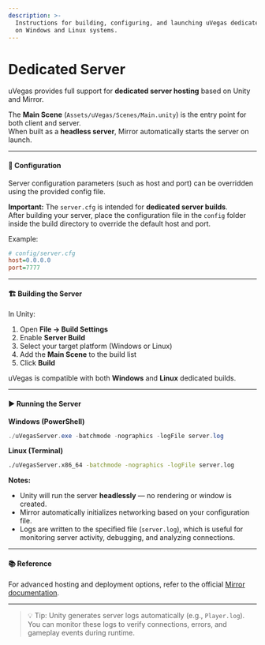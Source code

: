 ```yaml
---
description: >-
  Instructions for building, configuring, and launching uVegas dedicated servers
  on Windows and Linux systems.
---
```


# Dedicated Server

uVegas provides full support for **dedicated server hosting** based on Unity and Mirror.

The **Main Scene** (`Assets/uVegas/Scenes/Main.unity`) is the entry point for both client and server.\
When built as a **headless server**, Mirror automatically starts the server on launch.

***

#### 🔧 Configuration

Server configuration parameters (such as host and port) can be overridden using the provided config file.

**Important:** The `server.cfg` is intended for **dedicated server builds**.\
After building your server, place the configuration file in the `config` folder inside the build directory to override the default host and port.

Example:

```ini
# config/server.cfg
host=0.0.0.0
port=7777
```

***

#### 🏗️ Building the Server

In Unity:

1. Open **File → Build Settings**
2. Enable **Server Build**
3. Select your target platform (Windows or Linux)
4. Add the **Main Scene** to the build list
5. Click **Build**

uVegas is compatible with both **Windows** and **Linux** dedicated builds.

***

#### ▶️ Running the Server

**Windows (PowerShell)**

```powershell
./uVegasServer.exe -batchmode -nographics -logFile server.log
```

**Linux (Terminal)**

```bash
./uVegasServer.x86_64 -batchmode -nographics -logFile server.log
```

**Notes:**

* Unity will run the server **headlessly** — no rendering or window is created.
* Mirror automatically initializes networking based on your configuration file.
* Logs are written to the specified file (`server.log`), which is useful for monitoring server activity, debugging, and analyzing connections.

***

#### 📚 Reference

For advanced hosting and deployment options, refer to the official [Mirror documentation](https://mirror-networking.gitbook.io/).

***

> 💡 Tip: Unity generates server logs automatically (e.g., `Player.log`).\
> You can monitor these logs to verify connections, errors, and gameplay events during runtime.
